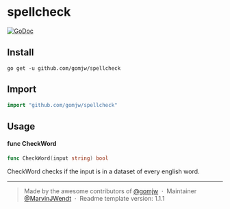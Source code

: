 # spellcheck
 

[![GoDoc](https://godoc.org/github.com/gomjw/checkproxy?status.svg)](https://godoc.org/github.com/gomjw/spellcheck)

> 

## Install

```console
go get -u github.com/gomjw/spellcheck
```

## Import

```go
import "github.com/gomjw/spellcheck"
```

## Usage

#### func  CheckWord

```go
func CheckWord(input string) bool
```
CheckWord checks if the input is in a dataset of every english word.



---

> Made by the awesome contributors of [@gomjw](https://github.com/gomjw) &nbsp;&middot;&nbsp;
> Maintainer [@MarvinJWendt](https://github.com/MarvinJWendt) &nbsp;&middot;&nbsp;
> Readme template version: 1.1.1
